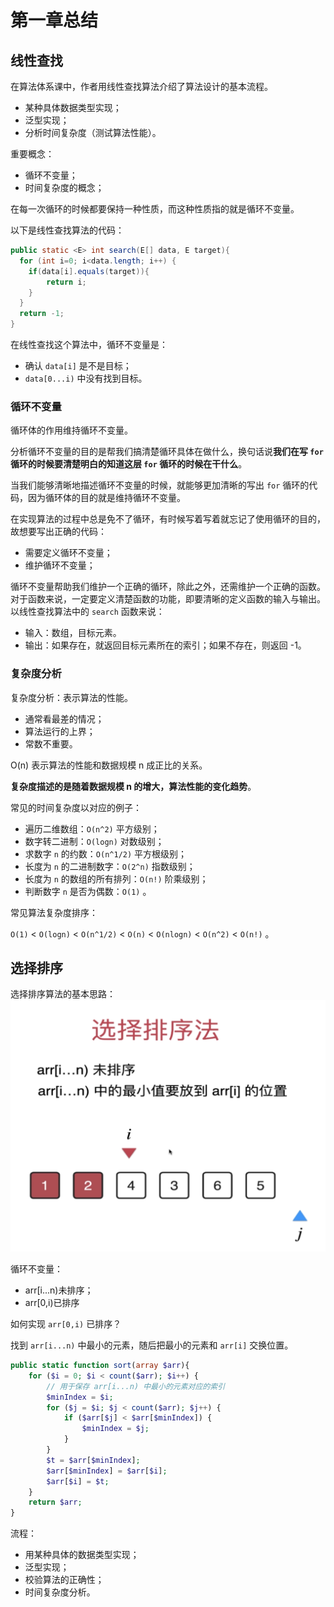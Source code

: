 # 第一章总结

## 线性查找

在算法体系课中，作者用线性查找算法介绍了算法设计的基本流程。

- 某种具体数据类型实现；
- 泛型实现；
- 分析时间复杂度（测试算法性能）。

重要概念：

- 循环不变量；
- 时间复杂度的概念；

在每一次循环的时候都要保持一种性质，而这种性质指的就是循环不变量。

以下是线性查找算法的代码：

```Java
public static <E> int search(E[] data, E target){
  for (int i=0; i<data.length; i++) {
    if(data[i].equals(target)){
        return i;
    }
  }
  return -1;
}
```

在线性查找这个算法中，循环不变量是：

- 确认 `data[i]` 是不是目标；
- `data[0...i)` 中没有找到目标。

### 循环不变量

循环体的作用维持循环不变量。

分析循环不变量的目的是帮我们搞清楚循环具体在做什么，换句话说**我们在写 `for` 循环的时候要清楚明白的知道这层 `for` 循环的时候在干什么**。

当我们能够清晰地描述循环不变量的时候，就能够更加清晰的写出 `for` 循环的代码，因为循环体的目的就是维持循环不变量。

在实现算法的过程中总是免不了循环，有时候写着写着就忘记了使用循环的目的，故想要写出正确的代码：

- 需要定义循环不变量；
- 维护循环不变量；

循环不变量帮助我们维护一个正确的循环，除此之外，还需维护一个正确的函数。对于函数来说，一定要定义清楚函数的功能，即要清晰的定义函数的输入与输出。以线性查找算法中的 `search` 函数来说：

- 输入：数组，目标元素。
- 输出：如果存在，就返回目标元素所在的索引；如果不存在，则返回 -1。

### 复杂度分析

复杂度分析：表示算法的性能。

- 通常看最差的情况；
- 算法运行的上界；
- 常数不重要。

O(n) 表示算法的性能和数据规模 n 成正比的关系。

**复杂度描述的是随着数据规模 n 的增大，算法性能的变化趋势**。

常见的时间复杂度以对应的例子：

- 遍历二维数组：`O(n^2)` 平方级别；
- 数字转二进制：`O(logn)` 对数级别；
- 求数字 `n` 的约数：`O(n^1/2)` 平方根级别；
- 长度为 `n` 的二进制数字：`O(2^n)` 指数级别；
- 长度为 `n` 的数组的所有排列：`O(n!)` 阶乘级别；
- 判断数字 `n` 是否为偶数：`O(1)` 。

常见算法复杂度排序：

`O(1)` < `O(logn)` < `O(n^1/2)` < `O(n)` < `O(nlogn)` < `O(n^2)` < `O(n!)` 。

## 选择排序

选择排序算法的基本思路：
![selectionSort](./imgs/selectionSort.png)

循环不变量：

- arr[i...n)未排序；
- arr[0,i)已排序

如何实现 `arr[0,i)` 已排序？

找到 `arr[i...n)` 中最小的元素，随后把最小的元素和 `arr[i]` 交换位置。

```PHP
public static function sort(array $arr){
    for ($i = 0; $i < count($arr); $i++) {
        // 用于保存 arr[i...n) 中最小的元素对应的索引
        $minIndex = $i;
        for ($j = $i; $j < count($arr); $j++) {
            if ($arr[$j] < $arr[$minIndex]) {
                $minIndex = $j;
            }
        }
        $t = $arr[$minIndex];
        $arr[$minIndex] = $arr[$i];
        $arr[$i] = $t;
    }
    return $arr;
}
```

流程：

- 用某种具体的数据类型实现；
- 泛型实现；
- 校验算法的正确性；
- 时间复杂度分析。
